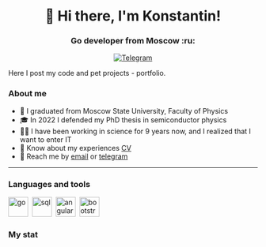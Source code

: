 <div id="header" align="center">
  <h1>👋 Hi there, I'm Konstantin!</h1>
  <h3>Go developer from Moscow :ru:</h3>
</div>
<div id="socials" align="center">
<a href="https://t.me/Kosnstantin_Savin">
<img src="https://img.shields.io/badge/Telegram-blue?style=for-the-badge&logo=telegram&logoColor=white" alt="Telegram"/>
</a>
</div>

Here I post my code and pet projects - portfolio.

### About me
- 🌱 I graduated from Moscow State University, Faculty of Physics
- 🎓 In 2022 I defended my PhD thesis in semiconductor physics
- 👨‍🔬 I have been working in science for 9 years now, and I realized that I want to enter IT
- 📄 Know about my experiences [CV](https://hh.ru/resume/c748ea8dff0d95b9100039ed1f517a6a423774)
- 🤙 Reach me by [email](mailto:savinkonstantin93@gmail.com) or [telegram](https://t.me/Kosnstantin_Savin)
---

### Languages and tools

<img src="https://cdn.jsdelivr.net/gh/devicons/devicon@latest/icons/go/go-original-wordmark.svg" title="go" width="40" height="40"/>&nbsp;
<img src="https://cdn.jsdelivr.net/gh/devicons/devicon/icons/postgresql/postgresql-original.svg" title="sql" width="40" height="40"/>&nbsp;
<img src="https://cdn.jsdelivr.net/gh/devicons/devicon@latest/icons/git/git-original.svg" title="angular" width="40" height="40"/>&nbsp;
<img src="https://cdn.jsdelivr.net/gh/devicons/devicon@latest/icons/docker/docker-original.svg" title="bootstrap" width="40" height="40"/>&nbsp;


### My stat

<div id="stat" align="center">
    <img src="https://github-profile-summary-cards.vercel.app/api/cards/profile-details?username=KonstantinSavin&theme=github_dark" alt=""/>
    <img src="https://github-profile-summary-cards.vercel.app/api/cards/most-commit-language?username=KonstantinSavin&theme=github_dark" alt=""/>
</div>
